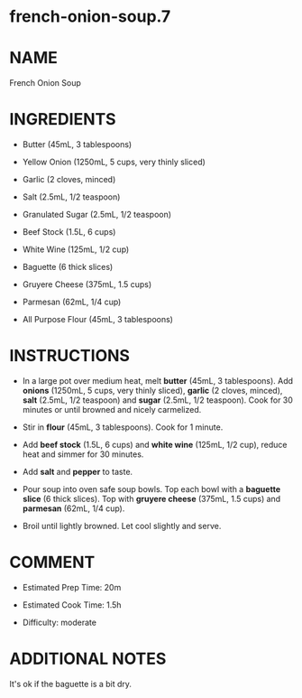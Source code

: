 # french-onion-soup.7

# NAME

French Onion Soup

# INGREDIENTS

  - Butter (45mL, 3 tablespoons)

  - Yellow Onion (1250mL, 5 cups, very thinly sliced)

  - Garlic (2 cloves, minced)

  - Salt (2.5mL, 1/2 teaspoon)

  - Granulated Sugar (2.5mL, 1/2 teaspoon)

  - Beef Stock (1.5L, 6 cups)

  - White Wine (125mL, 1/2 cup)

  - Baguette (6 thick slices)

  - Gruyere Cheese (375mL, 1.5 cups)

  - Parmesan (62mL, 1/4 cup)

  - All Purpose Flour (45mL, 3 tablespoons)

# INSTRUCTIONS

  - In a large pot over medium heat, melt **butter** (45mL, 3
    tablespoons). Add **onions** (1250mL, 5 cups, very thinly sliced),
    **garlic** (2 cloves, minced), **salt** (2.5mL, 1/2 teaspoon) and
    **sugar** (2.5mL, 1/2 teaspoon). Cook for 30 minutes or until
    browned and nicely carmelized.

  - Stir in **flour** (45mL, 3 tablespoons). Cook for 1 minute.

  - Add **beef stock** (1.5L, 6 cups) and **white wine** (125mL, 1/2
    cup), reduce heat and simmer for 30 minutes.

  - Add **salt** and **pepper** to taste.

  - Pour soup into oven safe soup bowls. Top each bowl with a **baguette
    slice** (6 thick slices). Top with **gruyere cheese** (375mL, 1.5
    cups) and **parmesan** (62mL, 1/4 cup).

  - Broil until lightly browned. Let cool slightly and serve.

# COMMENT

  - Estimated Prep Time: 20m

  - Estimated Cook Time: 1.5h

  - Difficulty: moderate

# ADDITIONAL NOTES

It's ok if the baguette is a bit dry.
